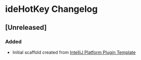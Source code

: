 <!-- Keep a Changelog guide -> https://keepachangelog.com -->

# ideHotKey Changelog

## [Unreleased]
### Added
- Initial scaffold created from [IntelliJ Platform Plugin Template](https://github.com/JetBrains/intellij-platform-plugin-template)
